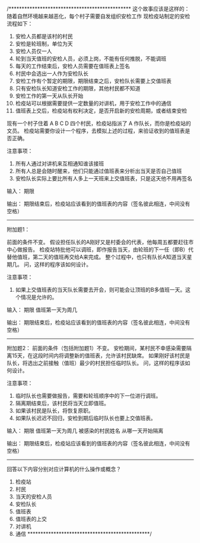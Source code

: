 

/***********************************************
这个故事应该是这样的：
随着自然环境越来越恶化，每个村子需要自发组织安检工作
现检疫站制定的安检流程如下：
1. 安检人员都是该村的村民
2. 安检是轮班制，单位为天
3. 安检人员仅一人
4. 轮到当天值班的安检人员，必须上岗，不能有任何推脱，不能调班
5. 每天的工作结束后，安检人员需要在值班表上签名
6. 村民中会选出一人作为安检队长
7. 安检工作有个暂定的期限，期限结束之后，安检队长需要上交值班表
8. 只有安检队长知道安检工作的期限，其他村民都不知道
9. 安检工作的第一天从队长开始
10. 检疫站可以根据需要提供一定数量的对讲机，用于安检工作中的通信
11. 值班表上交后，检疫站有权利决定，是否开启新的安检周期，或者结束安检

现有一个村子住着 A B C D 四个村民，检疫站指派了 A 作队长，而你是检疫站的文员。
检疫站需要你设计一个程序，去模拟上述的过程，来验证收到的值班表是否正确。

注意事项：
1. 所有人通过对讲机来互相通知谁该接班
2. 所有人总是会随时醒来，他们只能通过值班表来分析出当天是否自己值班
2. 安检队长实际上要比所有人多上一天班来上交值班表，只是这天他不用再签名

输入：
期限

输出：
期限结束后，检疫站应该看到的值班表的内容（签名彼此相连，中间没有空格）

***********************************************
附加题1：

前面的条件不变。
假设担任队长的A刚好又是村委会的代表，他每周五都要赶往市中心做报告。
检疫站特批他可以调班，即作报告当天，由轮班的下一任（即B）代替他值班，第二天的值班再交给A来完成。
整个过程中，也只有队长A知道当天星期几。
问，这样的程序该如何设计。

注意事项：
1. 如果上交值班表的当天队长需要去开会，则可能会让顶班的B多值班一天。这个情况是允许的。

输入：
期限 值班第一天为周几

输出：
期限结束后，检疫站应该看到的值班表的内容（签名彼此相连，中间没有空格）

***********************************************
附加题2：
前面的条件（包括附加题1）不变。
安检期间，某村民不幸感染需要隔离15天，在这段时间内将调整新的值班表，允许该村民缺席。
如果刚好该村民是队长，将选出之前接触（值班）最少的村民担任临时队长。
问，这样的程序该如何设计。

注意事项：
1. 临时队长也需要做报告，需要和轮班顺序中的下一位进行调班。
2. 隔离期结束后，该村民将当天立即值班。
3. 如果该村民是队长，将恢复原职。
4. 如果队长迟迟不回归，安检到期后临时队长也要上交值班表。

输入：
期限 值班第一天为周几 被感染的村民姓名 从哪一天开始隔离

输出：
期限结束后，检疫站应该看到的值班表的内容（签名彼此相连，中间没有空格）


***********************************************
回答以下内容分别对应计算机的什么操作或概念？
1. 检疫站
2. 村民
3. 当天的安检人员
4. 安检队长
5. 值班表
6. 值班表的上交
7. 对讲机
8. 通信
***********************************************/